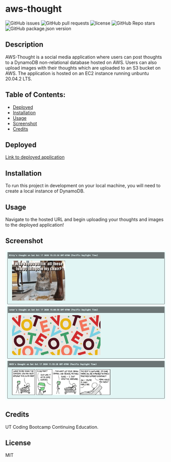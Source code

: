 
# aws-thought

![GitHub issues](https://img.shields.io/github/issues/CaseyDeriso/aws-thought) ![GitHub pull requests](https://img.shields.io/github/issues-pr/CaseyDeriso/aws-thought) ![license](https://img.shields.io/github/license/CaseyDeriso/aws-thought) ![GitHub Repo stars](https://img.shields.io/github/stars/CaseyDeriso/aws-thought?style=social) ![GitHub package.json version](https://img.shields.io/github/package-json/v/CaseyDeriso/aws-thought)

## Description

AWS-Thought is a social media application where users can post thoughts to a DynamoDB non-relational database hosted on AWS. Users can also upload images with their thoughts which are uploaded to an S3 bucket on AWS. The application is hosted on an EC2 instance running unbuntu 20.04.2 LTS. 

## Table of Contents:
* [Deployed](#Deployed)
* [Installation](#installation)
* [Usage](#usage)
* [Screenshot](#screenshot)
* [Credits](#credits)

## Deployed

[Link to deployed application](http://3.21.185.123/)

## Installation 

To run this project in development on your local machine, you will need to create a local instance of DynamoDB. 

## Usage 

Navigate to the hosted URL <link> and begin uploading your thoughts and images to the deployed application! 

## Screenshot
![Screenshot of Application](./assets/images/screenshot.png)
      

## Credits

UT Coding Bootcamp Continuing Education. 

## License 

MIT
